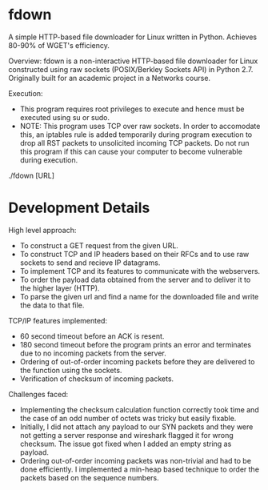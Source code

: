 # fdown
A simple HTTP-based file downloader for Linux written in Python. Achieves 80-90% of WGET's efficiency.

Overview:
fdown is a non-interactive HTTP-based file downloader for Linux constructed using 
raw sockets (POSIX/Berkley Sockets API) in Python 2.7.
Originally built for an academic project in a Networks course.

Execution:
- This program requires root privileges to execute and hence must be executed using su or sudo.
- NOTE: This program uses TCP over raw sockets. In order to accomodate this, an iptables rule
  is added temporarily during program execution to drop all RST packets to unsolicited incoming 
  TCP packets. Do not run this program if this can cause your computer to become vulnerable during 
  execution.

./fdown [URL]

# Development Details
High level approach:
- To construct a GET request from the given URL.
- To construct TCP and IP headers based on their RFCs and to use raw sockets
  to send and recieve IP datagrams.
- To implement TCP and its features to communicate with the webservers.
- To order the payload data obtained from the server and to deliver it to the 
  higher layer (HTTP).
- To parse the given url and find a name for the downloaded file and write the
  data to that file.

TCP/IP features implemented:
- 60 second timeout before an ACK is resent.
- 180 second timeout before the program prints an error and terminates due to
  no incoming packets from the server.
- Ordering of out-of-order incoming packets before they are delivered to the
  function using the sockets.
- Verification of checksum of incoming packets.

Challenges faced:
- Implementing the checksum calculation function correctly took time and the case
  of an odd number of octets was tricky but easily fixable.
- Initially, I did not attach any payload to our SYN packets and they were not 
  getting a server response and wireshark flagged it for wrong checksum. The issue 
  got fixed when I added an empty string as payload.
- Ordering out-of-order incoming packets was non-trivial and had to be done efficiently.
  I implemented a min-heap based technique to order the packets based on the sequence numbers.
